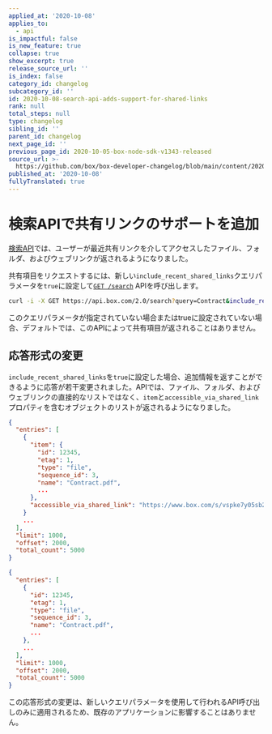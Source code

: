```yaml
---
applied_at: '2020-10-08'
applies_to:
  - api
is_impactful: false
is_new_feature: true
collapse: true
show_excerpt: true
release_source_url: ''
is_index: false
category_id: changelog
subcategory_id: ''
id: 2020-10-08-search-api-adds-support-for-shared-links
rank: null
total_steps: null
type: changelog
sibling_id: ''
parent_id: changelog
next_page_id: ''
previous_page_id: 2020-10-05-box-node-sdk-v1343-released
source_url: >-
  https://github.com/box/box-developer-changelog/blob/main/content/2020/10-08-search-api-adds-support-for-shared-links.md
published_at: '2020-10-08'
fullyTranslated: true
---
```

# 検索APIで共有リンクのサポートを追加

[検索API][endpoint]では、ユーザーが最近共有リンクを介してアクセスしたファイル、フォルダ、およびウェブリンクが返されるようになりました。

共有項目をリクエストするには、新しい`include_recent_shared_links`クエリパラメータを`true`に設定して[`GET /search`][endpoint] APIを呼び出します。

```sh
curl -i -X GET https://api.box.com/2.0/search?query=Contract&include_recent_shared_link=true
```

このクエリパラメータが指定されていない場合またはtrueに設定されていない場合、デフォルトでは、このAPIによって共有項目が返されることはありません。

## 応答形式の変更

`include_recent_shared_links`を`true`に設定した場合、追加情報を返すことができるように応答が若干変更されました。APIでは、ファイル、フォルダ、およびウェブリンクの直接的なリストではなく、`item`と`accessible_via_shared_link`プロパティを含むオブジェクトのリストが返されるようになりました。

<!-- more -->

<Tabs>

<Tab title="共有リンクが含まれる結果">

```json
{
  "entries": [
    {
      "item": {
        "id": 12345,
        "etag": 1,
        "type": "file",
        "sequence_id": 3,
        "name": "Contract.pdf",
        ...
      },
      "accessible_via_shared_link": "https://www.box.com/s/vspke7y05sb214wjokpk"
    }
    ...
  ],
  "limit": 1000,
  "offset": 2000,
  "total_count": 5000
}
```

</Tab>

<Tab title="共有リンクが含まれない結果">

```json
{
  "entries": [
    {
      "id": 12345,
      "etag": 1,
      "type": "file",
      "sequence_id": 3,
      "name": "Contract.pdf",
      ...
    },
    ...
  ],
  "limit": 1000,
  "offset": 2000,
  "total_count": 5000
}
```

</Tab>

</Tabs>

この応答形式の変更は、新しいクエリパラメータを使用して行われるAPI呼び出しのみに適用されるため、既存のアプリケーションに影響することはありません。

[endpoint]: e://get_search

